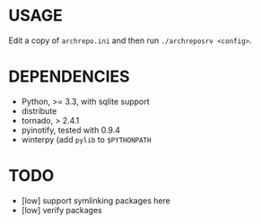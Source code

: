 USAGE
====
Edit a copy of `archrepo.ini` and then run `./archreposrv <config>`.

DEPENDENCIES
====

* Python, &gt;= 3.3, with sqlite support
* distribute
* tornado, > 2.4.1
* pyinotify, tested with 0.9.4
* winterpy (add `pylib` to `$PYTHONPATH`

TODO
====
* [low] support symlinking packages here
* [low] verify packages
